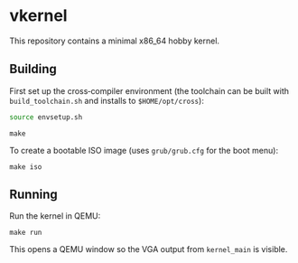 # vkernel

This repository contains a minimal x86_64 hobby kernel.

## Building

First set up the cross‑compiler environment (the toolchain can be built with
`build_toolchain.sh` and installs to `$HOME/opt/cross`):

```bash
source envsetup.sh
```

```
make
```

To create a bootable ISO image (uses `grub/grub.cfg` for the boot menu):

```
make iso
```

## Running

Run the kernel in QEMU:

```
make run
```

This opens a QEMU window so the VGA output from `kernel_main` is visible.

